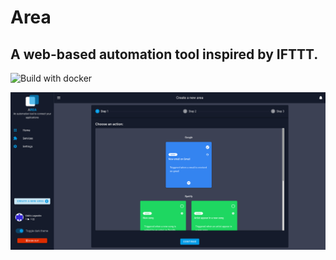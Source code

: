# Area
A web-based automation tool inspired by IFTTT.
------
![Build with docker](https://github.com/areaapp/area/workflows/Build%20with%20docker/badge.svg)


![preview](./docs/user/src/area_step1.png)
